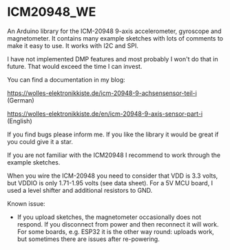 # ICM20948_WE
An Arduino library for the ICM-20948 9-axis accelerometer, gyroscope and magnetometer. It contains many example sketches with lots of comments to make it easy to use. It works with I2C and SPI.

I have not implemented DMP features and most probably I won't do that in future. That would exceed the time I can invest. 

You can find a documentation in my blog:

https://wolles-elektronikkiste.de/icm-20948-9-achsensensor-teil-i (German)

https://wolles-elektronikkiste.de/en/icm-20948-9-axis-sensor-part-i (English)

If you find bugs please inform me. If you like the library it would be great if you could give it a star.

If you are not familiar with the ICM20948 I recommend to work through the example sketches.

When you wire the ICM-20948 you need to consider that VDD is 3.3 volts, but VDDIO is only 1.71-1.95 volts (see data sheet). For a 5V MCU board, I used a level shifter and additional resistors to GND.

Known issue:
* If you upload sketches, the magnetometer occasionally does not respond. If you disconnect from power and then reconnect it will work. For some boards, e.g. ESP32 it is the other way round: uploads work,
  but sometimes there are issues after re-powering.  
